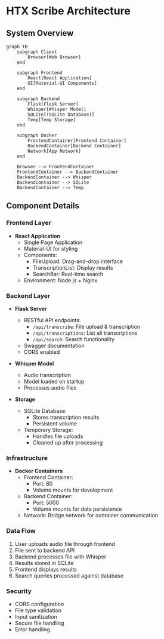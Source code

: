 # HTX Scribe Architecture

## System Overview
```mermaid
graph TB
    subgraph Client
        Browser[Web Browser]
    end

    subgraph Frontend
        React[React Application]
        UI[Material-UI Components]
    end

    subgraph Backend
        Flask[Flask Server]
        Whisper[Whisper Model]
        SQLite[(SQLite Database)]
        Temp[Temp Storage]
    end

    subgraph Docker
        FrontendContainer[Frontend Container]
        BackendContainer[Backend Container]
        Network[App Network]
    end

    Browser --> FrontendContainer
    FrontendContainer --> BackendContainer
    BackendContainer --> Whisper
    BackendContainer --> SQLite
    BackendContainer --> Temp
```

## Component Details

### Frontend Layer
- **React Application**
  - Single Page Application
  - Material-UI for styling
  - Components:
    - FileUpload: Drag-and-drop interface
    - TranscriptionList: Display results
    - SearchBar: Real-time search
  - Environment: Node.js + Nginx

### Backend Layer
- **Flask Server**
  - RESTful API endpoints:
    - `/api/transcribe`: File upload & transcription
    - `/api/transcriptions`: List all transcriptions
    - `/api/search`: Search functionality
  - Swagger documentation
  - CORS enabled

- **Whisper Model**
  - Audio transcription
  - Model loaded on startup
  - Processes audio files

- **Storage**
  - SQLite Database:
    - Stores transcription results
    - Persistent volume
  - Temporary Storage:
    - Handles file uploads
    - Cleaned up after processing

### Infrastructure
- **Docker Containers**
  - Frontend Container:
    - Port: 80
    - Volume mounts for development
  - Backend Container:
    - Port: 5000
    - Volume mounts for data persistence
  - Network: Bridge network for container communication

### Data Flow
1. User uploads audio file through frontend
2. File sent to backend API
3. Backend processes file with Whisper
4. Results stored in SQLite
5. Frontend displays results
6. Search queries processed against database

### Security
- CORS configuration
- File type validation
- Input sanitization
- Secure file handling
- Error handling